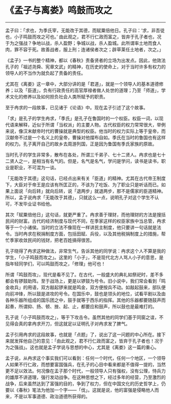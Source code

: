 # 《孟子与离娄》鸣鼓而攻之

------

孟子曰：「求也，为季氏宰，无能改于其德，而赋粟倍他日。孔子曰：‘求，非吾徒也，小子鸣鼓而攻之可也。’ 由此观之，君不行仁政而富之，皆弃于孔子者也，况于为之强战？争地以战，杀人盈野；争城以战，杀人盈城。此所谓率土地而食人肉，罪不容于死。故善战者，服上刑；连诸侯者次之；辟草莱任土地者，次之。」

《孟子》一书的整个精神，都以《春秋》责备贤者的立场为出发点。因此，他效法孔子的「祖述尧舜、宪章文武」的精神，在历史的使命上，对于当时许多有权力的领导人的不当作为就负起了责备的责任。

尤其在《离娄》这一章中，大部分讲的是「君道」，就是一个领导人的基本道德修养；以及「臣道」，负有行政责任的高官厚禄者做人处世的道理；乃至「师道」，学术文化的修养以及如何担负社会人类所赋予的职责。

至于冉求的一段故事，已见诸于《论语》中。现在孟子引述了这个故事。

「求」是孔子的学生冉求，「季氏」是孔子在鲁国时的一个权臣。权臣一词，以现代语来解释，近似于所谓「当权派」的主要人物。古代权臣的权力常常很大，举例来说，像汉末献帝时代的曹操就是典型的权臣。他当时的权力实际上等于皇帝，而汉献帝不过是一个名义上的皇帝，曹操对他摆布自如。季氏在当时的鲁国也有这样的权力。孔子离开自己的故乡去周游列国，正是因为鲁国有季氏家族的原故。

当时孔子的学生非常多，散布在各处，所谓三千弟子、七十二贤人。冉求也是七十二贤人之一，是相当有名气的。但是，名气是名气，学问是学问，读书是读书，职业是职业，不可混为一谈。

「无能改于其德」这句话，已经点出来有关「臣道」的精神。尤其在古代帝王制度下，大臣对于帝王是应该有所匡正的，不该为了吃饭、为了职业只是听话而已。如果上面说「向后转」就向后转，说「退两步」就退两步，那不是儒家的臣道精神。所以，孟子说冉求「无能改于其德」，只就这么一点，说明孔子对这个学生不认可，不发毕业证书给他。

其次「赋粟倍他日」这句话，就更严重了。冉求善于理财，而他理财的方法是搜括民间的财富。古代的经济制度与现代不同，在季家这样的权臣家族中当总管，冉求等于一个小诸侯。当时的立法不像现在一样讲民主制度，他只要讲一句话就是法令。当时冉求在税捐制度方面，包括田赋、兵役，以及其他税捐制度上的措施，帮忙季家收敛民间的钱财，把老百姓搞得很苦。

孔子晓得了冉求这种做法，非常生气，告诉其他的同学说：冉求这个人不算是我的学生，「小子鸣鼓而攻之」。这里的「小子」，不是现代北方人骂人小子的意思，是指年轻同学们，可以鸣鼓而攻之，「修理」他可也！

所谓「鸣鼓而攻」，现代是看不见了。在古代，一般盛大的典礼如祭祀时，差不多都会有锣鼓助阵。至于战场上，更是以锣鼓为号令。旧小说中，我们常会看到「鸣金收兵」的用语，双方敲起锣来就是鸣金，双方便按兵不动。如敲起鼓来，部队便向前冲锋，所以鼓是进攻的号令。在国乐中，鼓也是领头的地位，试看平剧以及由各种乐器所组成的国乐团之中，鼓手就等于西乐的指挥。其他的乐器都要随鼓声而起奏，所谓抑、扬、顿、挫、起、止，都要应和鼓声，所以鼓也是最难打的。

孔子说「小子鸣鼓而攻之」，等于下攻击令。虽然其他的同学们基于同窗之谊，不见得会真的拿冉求开刀，但这就足以证明孔子对冉求发了脾气。

孟子引用冉求的这段故事，也就是「点题」了，说出了这一问题的中心所在。接下来就发挥他自己的意见：「由此观之，君不行仁政而富之，皆弃于孔子者也！况于为之强战」。这也就是孟子学说与思想的中心，尤其是《离娄》这一篇的重心。

孟子说，从冉求这个事实我们可以看到：任何一个时代，任何一个地区，一个领导人如果不行仁政，而想要富国强兵，在孔子的心目中看来都是不值得一提的，当然更不足以效法。何况像在孟子那个时代，一般领导人只有强权，没有公理，恃兵力的雄厚不讲道理，强行发动战争。在这种思想之下，经过多年的经营，乃至激烈的战争，后来虽然达到了富强的目的，争到了权力，但在中国文化的历史哲学上，仍要以《春秋》笔法为他加一个字——「伐」。这就是说，他的富强是侵略他人而来，不是以军事道德、政治道德所获得的。


